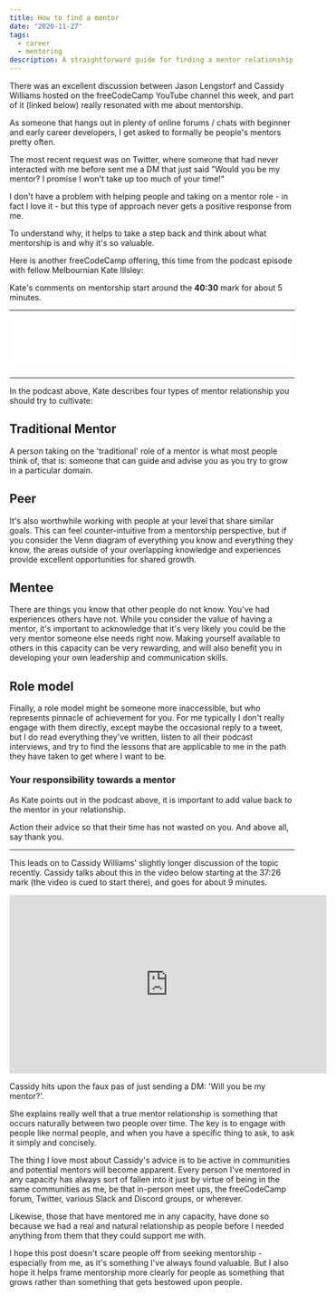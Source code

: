 ```yaml
---
title: How to find a mentor
date: "2020-11-27"
tags:
  - career
  - mentoring
description: A straightforward guide for finding a mentor relationship to help you on your coding journey
---
```


There was an excellent discussion between Jason Lengstorf and Cassidy Williams hosted on the freeCodeCamp YouTube channel this week, and part of it (linked below) really resonated with me about mentorship.

As someone that hangs out in plenty of online forums / chats with beginner and early career developers, I get asked to formally be people's mentors pretty often.

The most recent request was on Twitter, where someone that had never interacted with me before sent me a DM that just said "Would you be my mentor? I promise I won't take up too much of your time!"

I don't have a problem with helping people and taking on a mentor role - in fact I love it - but this type of approach never gets a positive response from me.

To understand why, it helps to take a step back and think about what mentorship is and why it's so valuable.

Here is another freeCodeCamp offering, this time from the podcast episode with fellow Melbournian Kate Illsley:

Kate's comments on mentorship start around the **40:30** mark for about 5 minutes.

---

<iframe style="border: none" src="//html5-player.libsyn.com/embed/episode/id/9647195/height/90/theme/custom/thumbnail/yes/direction/forward/render-playlist/no/custom-color/000000/" height="90" width="100%" scrolling="no"  allowfullscreen webkitallowfullscreen mozallowfullscreen oallowfullscreen msallowfullscreen></iframe>

---

In the podcast above, Kate describes four types of mentor relationship you should try to cultivate:

## Traditional Mentor

A person taking on the 'traditional' role of a mentor is what most people think of, that is: someone that can guide and advise you as you try to grow in a particular domain.

## Peer

It's also worthwhile working with people at your level that share similar goals. This can feel counter-intuitive from a mentorship perspective, but if you consider the Venn diagram of everything you know and everything they know, the areas outside of your overlapping knowledge and experiences provide excellent opportunities for shared growth.

## Mentee

There are things you know that other people do not know. You've had experiences others have not. While you consider the value of having a mentor, it's important to acknowledge that it's very likely you could be the very mentor someone else needs right now. Making yourself available to others in this capacity can be very rewarding, and will also benefit you in developing your own leadership and communication skills.

## Role model

Finally, a role model might be someone more inaccessible, but who represents pinnacle of achievement for you. For me typically I don't really engage with them directly, except maybe the occasional reply to a tweet, but I do read everything they've written, listen to all their podcast interviews, and try to find the lessons that are applicable to me in the path they have taken to get where I want to be.

### Your responsibility towards a mentor

As Kate points out in the podcast above, it is important to add value back to the mentor in your relationship.

Action their advice so that their time has not wasted on you. And above all, say thank you.

---

This leads on to Cassidy Williams' slightly longer discussion of the topic recently. Cassidy talks about this in the video below starting at the 37:26 mark (the video is cued to start there), and goes for about 9 minutes.

<iframe width="560" height="315" src="https://www.youtube.com/embed/qsBfyUzZhTc?start=2246" frameborder="0" allow="accelerometer; autoplay; clipboard-write; encrypted-media; gyroscope; picture-in-picture" allowfullscreen></iframe>

Cassidy hits upon the faux pas of just sending a DM: 'Will you be my mentor?'.

She explains really well that a true mentor relationship is something that occurs naturally between two people over time. The key is to engage with people like normal people, and when you have a specific thing to ask, to ask it simply and concisely.

The thing I love most about Cassidy's advice is to be active in communities and potential mentors will become apparent. Every person I've mentored in any capacity has always sort of fallen into it just by virtue of being in the same communities as me, be that in-person meet ups, the freeCodeCamp forum, Twitter, various Slack and Discord groups, or wherever.

Likewise, those that have mentored me in any capacity, have done so because we had a real and natural relationship as people before I needed anything from them that they could support me with.

I hope this post doesn't scare people off from seeking mentorship - especially from me, as it's something I've always found valuable. But I also hope it helps frame mentorship more clearly for people as something that grows rather than something that gets bestowed upon people.
